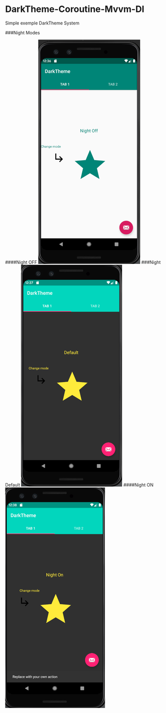 # DarkTheme-Coroutine-Mvvm-DI
Simple exemple DarkTheme System


###Night Modes

####Night OFF
![](https://github.com/jaozinfs/DarkTheme-Coroutine-Mvvm-DI/blob/master/img/1.png)
###Night Default
![](https://github.com/jaozinfs/DarkTheme-Coroutine-Mvvm-DI/blob/master/img/2.png)
####Night ON
![](https://github.com/jaozinfs/DarkTheme-Coroutine-Mvvm-DI/blob/master/img/3.png)
